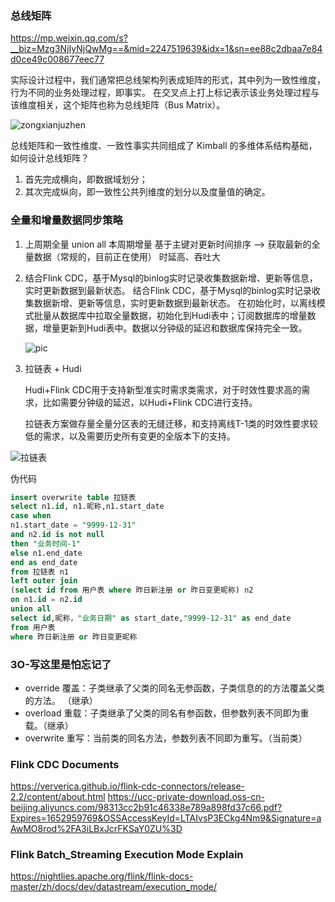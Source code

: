 ### 总线矩阵

https://mp.weixin.qq.com/s?__biz=Mzg3NjIyNjQwMg==&mid=2247519639&idx=1&sn=ee88c2dbaa7e84d0ce49c008677eec77

实际设计过程中，我们通常把总线架构列表成矩阵的形式，其中列为一致性维度，行为不同的业务处理过程，即事实。
在交叉点上打上标记表示该业务处理过程与该维度相关，这个矩阵也称为总线矩阵（Bus Matrix）。

![zongxianjuzhen](https://mmbiz.qpic.cn/mmbiz_png/zWSuIP8rdu2aqlXlq9HyI3jOfRqRgHtVuzMicBH7LsTEP7nPRjib5FrubvQQOkxO5Tx3bqys3abUeVVfJ0yOoYag/640?wx_fmt=png&wxfrom=5&wx_lazy=1&wx_co=1)

总线矩阵和一致性维度、一致性事实共同组成了 Kimball 的多维体系结构基础，
如何设计总线矩阵？
1. 首先完成横向，即数据域划分；
2. 其次完成纵向，即一致性公共列维度的划分以及度量值的确定。

### 全量和增量数据同步策略

1. 上周期全量 union all 本周期增量 基于主键对更新时间排序 --> 获取最新的全量数据（常规的，目前正在使用）
时延高、吞吐大

2. 结合Flink CDC，基于Mysql的binlog实时记录收集数据新增、更新等信息，实时更新数据到最新状态。
结合Flink CDC，基于Mysql的binlog实时记录收集数据新增、更新等信息，实时更新数据到最新状态。
    在初始化时，以离线模式批量从数据库中拉取全量数据，初始化到Hudi表中；订阅数据库的增量数据，增量更新到Hudi表中。数据以分钟级的延迟和数据库保持完全一致。
    
    ![pic](https://mmbiz.qpic.cn/mmbiz_png/1BMf5Ir754RaM96aWZJbc3JW5dsDzZBiaAic7zx4YW7EoM5cFbu5med86GtRCuic0NFhQjBFOZ6nQ7XYqq9pYzqxA/640?wx_fmt=png&wxfrom=5&wx_lazy=1&wx_co=1)

3. 拉链表 + Hudi

    Hudi+Flink CDC用于支持新型准实时需求类需求，对于时效性要求高的需求，比如需要分钟级的延迟，以Hudi+Flink CDC进行支持。

    拉链表方案做存量全量分区表的无缝迁移，和支持离线T-1类的时效性要求较低的需求，以及需要历史所有变更的全版本下的支持。

![拉链表](https://mmbiz.qpic.cn/mmbiz_png/1BMf5Ir754RaM96aWZJbc3JW5dsDzZBiag4lcNkoxDMFvMOibwR7aBvbjx6eZ26JwwEDjbZAD2287zsXIRK3jibMA/640?wx_fmt=png&wxfrom=5&wx_lazy=1&wx_co=1)

伪代码
```sql
insert overwrite table 拉链表
select n1.id, n1.昵称,n1.start_date 
case when 
n1.start_date = "9999-12-31" 
and n2.id is not null 
then "业务时间-1" 
else n1.end_date
end as end_date
from 拉链表 n1
left outer join 
(select id from 用户表 where 昨日新注册 or 昨日变更昵称) n2 
on n1.id = n2.id
union all
select id,昵称，"业务日期" as start_date,"9999-12-31" as end_date 
from 用户表
where 昨日新注册 or 昨日变更昵称
```

### 3O-写这里是怕忘记了
- override 覆盖：子类继承了父类的同名无参函数，子类信息的的方法覆盖父类的方法。 （继承）
- overload 重载：子类继承了父类的同名有参函数，但参数列表不同即为重载。（继承）
- overwrite 重写：当前类的同名方法，参数列表不同即为重写。（当前类）

### Flink CDC Documents

https://ververica.github.io/flink-cdc-connectors/release-2.2/content/about.html
https://ucc-private-download.oss-cn-beijing.aliyuncs.com/98313cc2b91c46338e789a898fd37c66.pdf?Expires=1652959769&OSSAccessKeyId=LTAIvsP3ECkg4Nm9&Signature=aAwMO8rod%2FA3iLBxJcrFKSaY0ZU%3D

### Flink Batch_Streaming Execution Mode Explain

https://nightlies.apache.org/flink/flink-docs-master/zh/docs/dev/datastream/execution_mode/

